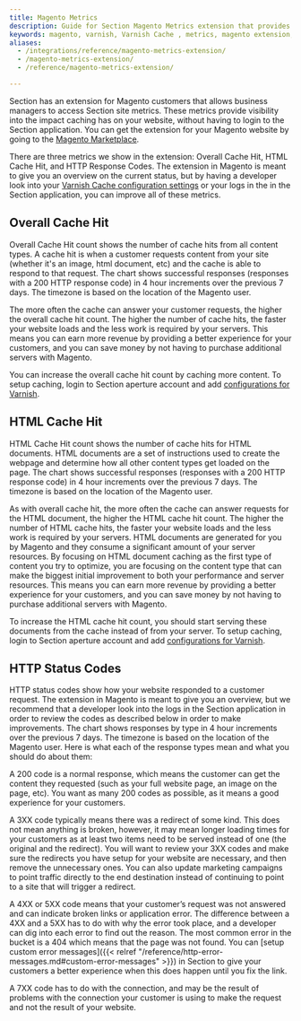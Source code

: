 ```yaml
---
title: Magento Metrics
description: Guide for Section Magento Metrics extension that provides visibility into the impact caching has on your website.
keywords: magento, varnish, Varnish Cache , metrics, magento extension, cache, page speed, webpage speed
aliases:
  - /integrations/reference/magento-metrics-extension/
  - /magento-metrics-extension/
  - /reference/magento-metrics-extension/

---
```


Section has an extension for Magento customers that allows business managers to access Section site metrics. These metrics provide visibility into the impact caching has on your website, without having to login to the Section application. You can get the extension for your Magento website by going to the [Magento Marketplace](https://marketplace.magento.com/sectionio-metrics.html).

There are three metrics we show in the extension: Overall Cache Hit, HTML Cache Hit, and HTTP Response Codes. The extension in Magento is meant to give you an overview on the current status, but by having a developer look into your [Varnish Cache configuration settings](/docs/basic-configuration/#varnish) or your logs in the in the Section application, you can improve all of these metrics.

## Overall Cache Hit
Overall Cache Hit count shows the number of cache hits from all content types. A cache hit is when a customer requests content from your site (whether it's an image, html document, etc) and the cache is able to respond to that request. The chart shows successful responses (responses with a 200 HTTP response code) in 4 hour increments over the previous 7 days. The timezone is based on the location of the Magento user.

The more often the cache can answer your customer requests, the higher the overall cache hit count. The higher the number of cache hits, the faster your website loads and the less work is required by your servers. This means you can earn more revenue by providing a better experience for your customers, and you can save money by not having to purchase additional servers with Magento.

You can increase the overall cache hit count by caching more content. To setup caching, login to Section aperture account and add [configurations for Varnish](/docs/basic-configuration/#varnish).


## HTML Cache Hit
HTML Cache Hit count shows the number of cache hits for HTML documents. HTML documents are a set of instructions used to create the webpage and determine how all other content types get loaded on the page. The chart shows successful responses (responses with a 200 HTTP response code) in 4 hour increments over the previous 7 days. The timezone is based on the location of the Magento user.

As with overall cache hit, the more often the cache can answer requests for the HTML document, the higher the HTML cache hit count. The higher the number of HTML cache hits, the faster your website loads and the less work is required by your servers. HTML documents are generated for you by Magento and they consume a significant amount of your server resources. By focusing on HTML document caching as the first type of content you try to optimize, you are focusing on the content type that can make the biggest initial improvement to both your performance and server resources. This means you can earn more revenue by providing a better experience for your customers, and you can save money by not having to purchase additional servers with Magento.

To increase the HTML cache hit count, you should start serving these documents from the cache instead of from your server. To setup caching, login to Section aperture account and add [configurations for Varnish](/docs/basic-configuration/#varnish).

## HTTP Status Codes
HTTP status codes show how your website responded to a customer request. The extension in Magento is meant to give you an overview, but we recommend that a developer look into the logs in the Section application in order to review the codes as described below in order to make improvements. The chart shows responses by type in 4 hour increments over the previous 7 days. The timezone is based on the location of the Magento user. Here is what each of the response types mean and what you should do about them:

A 200 code is a normal response, which means the customer can get the content they requested (such as your full website page, an image on the page, etc). You want as many 200 codes as possible, as it means a good experience for your customers.

A 3XX code typically means there was a redirect of some kind. This does not mean anything is broken, however, it may mean longer loading times for your customers as at least two items need to be served instead of one (the original and the redirect). You will want to review your 3XX codes and make sure the redirects you have setup for your website are necessary, and then remove the unnecessary ones. You can also update marketing campaigns to point traffic directly to the end destination instead of continuing to point to a site that will trigger a redirect.

A 4XX or 5XX code means that your customer’s request was not answered and can indicate broken links or application error. The difference between a 4XX and a 5XX has to do with why the error took place, and a developer can dig into each error to find out the reason. The most common error in the bucket is a 404 which means that the page was not found. You can [setup custom error messages]({{< relref "/reference/http-error-messages.md#custom-error-messages" >}}) in Section to give your customers a better experience when this does happen until you fix the link.

A 7XX code has to do with the connection, and may be the result of problems with the connection your customer is using to make the request and not the result of your website.
